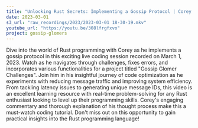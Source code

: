 ```yaml
---
title: "Unlocking Rust Secrets: Implementing a Gossip Protocol | Corey's Rust Coding Stream"
date: 2023-03-01
s3_url: "raw_recordings/2023/2023-03-01 18-30-19.mkv"
youtube_url: "https://youtu.be/308lfrgfxvo"
project: gossip-glomers
---
```


Dive into the world of Rust programming with Corey as he implements a gossip protocol in this exciting live coding session recorded on March 1, 2023. Watch as he navigates through challenges, fixes errors, and incorporates various functionalities for a project titled "Gossip Glomer Challenges". Join him in his insightful journey of code optimization as he experiments with reducing message traffic and improving system efficiency. From tackling latency issues to generating unique message IDs, this video is an excellent learning resource with real-time problem-solving for any Rust enthusiast looking to level up their programming skills. Corey's engaging commentary and thorough explanation of his thought process make this a must-watch coding tutorial. Don't miss out on this opportunity to gain practical insights into the Rust programming language!
